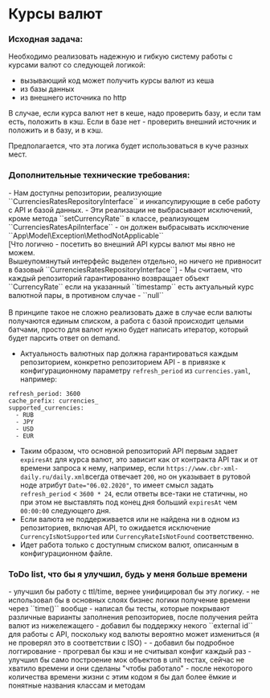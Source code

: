 <h1>Курсы валют</h1>
<h3>Исходная задача:</h3>

Необходимо реализовать надежную и гибкую систему работы с курсами валют со следующей логикой:

- вызывающий код может получить курсы валют из кеша 
- из базы данных
- из внешнего источника по http
 
В случае, если курса валют нет в кеше, надо проверить базу, и если там есть, положить в кэш. 
Если в базе нет - проверить внешний источник и положить и в базу, и в кэш.

Предполагается, что эта логика будет использоваться в куче разных мест.

<h3>Дополнительные технические требования:</h3>
- Нам доступны репозитории, реализующие ``CurrenciesRatesRepositoryInterface`` и инкапсулирующие в себе работу с API и базой данных.
- Эти реализации не выбрасывают исключений,
кроме метода ``setCurrencyRate`` в классе, реализующем ``CurrenciesRatesApiInterface`` - он должен выбрасывать исключение ``App\Model\Exception\MethodNotApplicable``
<br>[Что логично - посетить во внешний API курсы валют мы явно не можем.
<br>Вышеупомянутый интерфейс выделен отдельно, но ничего не привносит в базовый ``CurrenciesRatesRepositoryInterface``]
- Мы считаем, что каждый репозиторий гарантированно возвращает объект ``CurrencyRate`` если на указанный ``timestamp`` есть актуальный курс валютной пары, в противном случае - ``null``
<br><br>В принципе такое не сложно реализовать даже в случае если валюты получаются единым списком, а работа с базой происходит
целыми батчами, просто для валют нужно будет написать итератор, который будет парсить ответ on demand.

- Актуальность валютных пар должна гарантироваться каждым репозиторием, конкретно репозиторием API -  в привязке к конфигурационному параметру ``refresh_period`` из ``currencies.yaml``, например: 
```
refresh_period: 3600
cache_prefix: currencies_
supported_currencies:
  - RUB
  - JPY
  - USD
  - EUR
```
- Таким образом, что основной репозиторий API первым задает ``expiresAt`` для курса валют, это зависит как от контракта API так и от времени запроса к нему,
например, если ``https://www.cbr-xml-daily.ru/daily.xml``всегда отвечает ``200``, но он указывает в рутовой ноде атрибут ``Date="06.02.2020"``, то имеет смысл задать ``refresh_period`` < ``3600 * 24``, если 
ответы все-таки не статичны, но при этом не выставлять под конец дня больший ``expiresAt`` чем ``00:00:00`` следующего дня.
- Если валюта не поддерживается или не найдена ни в одном из репозиториев, включая API, то ожидается исключение
``CurrencyIsNotSupported`` или ``CurrencyRateIsNotFound`` соответственно.
- Идет работа только с доступным списком валют, описанным в конфигурационном файле.


<h3>ToDo list, что бы я улучшил, будь у меня больше времени</h3>
- улучшил бы работу с ttl/time, вернее унифицировал бы эту логику.
- не использовал бы в основных слоях бизнес логики получение времени через ``time()`` вообще
- написал бы тесты, которые покрывают различные варианты заполнения репозиториев, после получения рейта валют из нижележащего
- добавил бы поддержку некого ``external id`` для работы с API, поскольку код валюты вероятно может измениться (я не проверял это в соответствии с ISO)
- - добавил бы подробное логгирование 
- прогревал бы кэш и не считывал конфиг каждый раз
- улучшил бы само построение мок объектов в unit тестах, сейчас не хватило времени и они сделаны "чтобы работало"
- после некоторого количества времени жизни с этим кодом я бы дал более ёмкие и понятные названия классам и методам